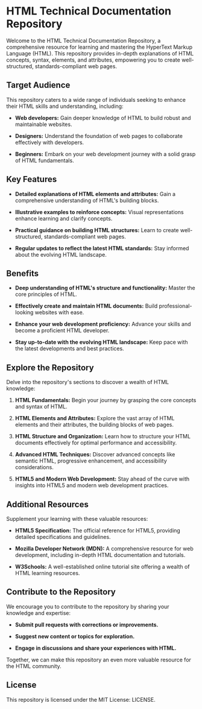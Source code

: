 # HTML Technical Documentation Repository

Welcome to the HTML Technical Documentation Repository, a comprehensive resource for learning and mastering the HyperText Markup Language (HTML). This repository provides in-depth explanations of HTML concepts, syntax, elements, and attributes, empowering you to create well-structured, standards-compliant web pages.

## Target Audience

This repository caters to a wide range of individuals seeking to enhance their HTML skills and understanding, including:

* **Web developers:** Gain deeper knowledge of HTML to build robust and maintainable websites.

* **Designers:** Understand the foundation of web pages to collaborate effectively with developers.

* **Beginners:** Embark on your web development journey with a solid grasp of HTML fundamentals.

## Key Features

* **Detailed explanations of HTML elements and attributes:** Gain a comprehensive understanding of HTML's building blocks.

* **Illustrative examples to reinforce concepts:** Visual representations enhance learning and clarify concepts.

* **Practical guidance on building HTML structures:** Learn to create well-structured, standards-compliant web pages.

* **Regular updates to reflect the latest HTML standards:** Stay informed about the evolving HTML landscape.

## Benefits

* **Deep understanding of HTML's structure and functionality:** Master the core principles of HTML.

* **Effectively create and maintain HTML documents:** Build professional-looking websites with ease.

* **Enhance your web development proficiency:** Advance your skills and become a proficient HTML developer.

* **Stay up-to-date with the evolving HTML landscape:** Keep pace with the latest developments and best practices.

## Explore the Repository

Delve into the repository's sections to discover a wealth of HTML knowledge:

1. **HTML Fundamentals:** Begin your journey by grasping the core concepts and syntax of HTML.

2. **HTML Elements and Attributes:** Explore the vast array of HTML elements and their attributes, the building blocks of web pages.

3. **HTML Structure and Organization:** Learn how to structure your HTML documents effectively for optimal performance and accessibility.

4. **Advanced HTML Techniques:** Discover advanced concepts like semantic HTML, progressive enhancement, and accessibility considerations.

5. **HTML5 and Modern Web Development:** Stay ahead of the curve with insights into HTML5 and modern web development practices.

## Additional Resources

Supplement your learning with these valuable resources:

* **HTML5 Specification:** The official reference for HTML5, providing detailed specifications and guidelines.

* **Mozilla Developer Network (MDN):** A comprehensive resource for web development, including in-depth HTML documentation and tutorials.

* **W3Schools:** A well-established online tutorial site offering a wealth of HTML learning resources.

## Contribute to the Repository

We encourage you to contribute to the repository by sharing your knowledge and expertise:

* **Submit pull requests with corrections or improvements.**

* **Suggest new content or topics for exploration.**

* **Engage in discussions and share your experiences with HTML.**

Together, we can make this repository an even more valuable resource for the HTML community.

## License

This repository is licensed under the MIT License: LICENSE.
